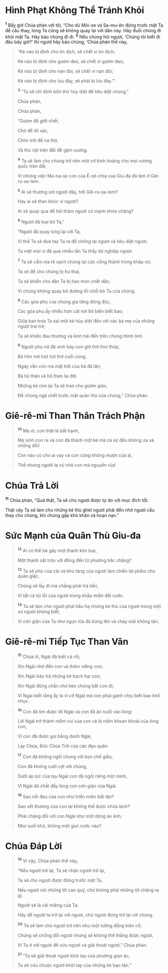 # Hình Phạt Không Thể Tránh Khỏi
<sup><b>1</b></sup> Bấy giờ Chúa phán với tôi, “Cho dù Môi-se và Sa-mu-ên đứng trước mặt Ta để cầu thay, lòng Ta cũng sẽ không quay lại với dân này. Hãy đuổi chúng đi khỏi mặt Ta. Hãy bảo chúng đi đi. <sup><b>2</b></sup> Nếu chúng hỏi ngươi, ‘Chúng tôi biết đi đâu bây giờ?’ thì ngươi hãy bảo chúng, ‘Chúa phán thế này,


> “Kẻ nào bị định cho ôn dịch, sẽ chết vì ôn dịch;
> 
> Kẻ nào bị định cho gươm đao, sẽ chết vì gươm đao;
> 
> Kẻ nào bị định cho nạn đói, sẽ chết vì nạn đói;
> 
> Kẻ nào bị định cho lưu đày, sẽ phải bị lưu đày.”’
> 
> <sup><b>3</b></sup> “Ta sẽ chỉ định bốn thứ hủy diệt để tiêu diệt chúng,”
> 
> Chúa phán,
> 
> Chúa phán,
> 
> “Gươm để giết chết,
> 
> Chó để lôi xác,
> 
> Chim trời để rỉa thịt,
> 
> Và thú vật trên đất để gặm xương.
> 
> <sup><b>4</b></sup> Ta sẽ làm cho chúng trở nên một cớ kinh hoàng cho mọi vương quốc trên đất,
> 
> Vì những việc Ma-na-se con của Ê-xê-chia vua Giu-đa đã làm ở Giê-ru-sa-lem.
> 
> <sup><b>5</b></sup> Ai sẽ thương xót ngươi đây, hỡi Giê-ru-sa-lem?
> 
> Hay ai sẽ than khóc vì ngươi?
> 
> Ai sẽ quay qua để hỏi thăm ngươi có mạnh khỏe chăng?
> 
> <sup><b>6</b></sup> Ngươi đã loại bỏ Ta,”
> 
> “Ngươi đã quay lưng lại với Ta;
> 
> Vì thế Ta sẽ đưa tay Ta ra để chống lại ngươi và tiêu diệt ngươi;
> 
> Ta mệt mỏi vì đã quá nhiều lần Ta thấy tội nghiệp ngươi.
> 
> <sup><b>7</b></sup> Ta sẽ cầm nia rê sạch chúng tại các cổng thành trong khắp xứ;
> 
> Ta sẽ để cho chúng bị hư thai,
> 
> Ta sẽ khiến cho dân Ta bị hao mòn chết dần,
> 
> Vì chúng không quay bỏ đường lối chối bỏ Ta của chúng.
> 
> <sup><b>8</b></sup> Các góa phụ của chúng gia tăng đông đúc,
> 
> Các góa phụ ấy nhiều hơn cát nơi bờ biển biết bao;
> 
> Giữa ban trưa Ta sai một kẻ hủy diệt đến với các bà mẹ của những người trai trẻ;
> 
> Ta sẽ khiến đau thương và kinh hãi đến trên chúng thình lình.
> 
> <sup><b>9</b></sup> Người phụ nữ đã sinh bảy con giờ thở thoi thóp;
> 
> Bà hôn mê trút hơi thở cuối cùng;
> 
> Ngày vẫn còn mà mặt trời của bà đã lặn;
> 
> Bà tủi thân và hổ thẹn lìa đời.
> 
> Những kẻ còn lại Ta sẽ trao cho gươm giáo,
> 
> Ðể chúng ngã chết trước mặt quân thù của chúng,” Chúa phán.
>

# Giê-rê-mi Than Thân Trách Phận

> <sup><b>10</b></sup> Mẹ ơi, con thật là bất hạnh,
> 
> Mẹ sinh con ra và con đã thành một kẻ mà cả xứ đều không ưa và chống đối!
> 
> Con nào có cho ai vay và con cũng không mượn của ai,
> 
> Thế nhưng người ta cứ nhè con mà nguyền rủa!
>

# Chúa Trả Lời
<sup><b>11</b></sup> Chúa phán, “Quả thật, Ta sẽ cho ngươi được tự do với mục đích tốt.

Thật vậy Ta sẽ làm cho những kẻ thù ghét ngươi phải đến nhờ ngươi cầu thay cho chúng, khi chúng gặp khó khăn và hoạn nạn.”

# Sức Mạnh của Quân Thù Giu-đa

> <sup><b>12</b></sup> Ai có thể bẻ gãy một thanh kim loại,
> 
> Một thanh sắt trộn với đồng đến từ phương bắc chăng?
> 
> <sup><b>13</b></sup> Ta sẽ phó của cải và kho tàng của ngươi làm chiến lợi phẩm cho quân giặc;
> 
> Chúng sẽ lấy đi mà chẳng phải trả tiền,
> 
> Vì tất cả tội lỗi của ngươi trong khắp miền đất nước.
> 
> <sup><b>14</b></sup> Ta sẽ làm cho ngươi phải hầu hạ những kẻ thù của ngươi trong một xứ ngươi không biết,
> 
> Vì cơn giận của Ta như ngọn lửa đã bừng lên và cháy mãi không tàn.
>

# Giê-rê-mi Tiếp Tục Than Vãn

> <sup><b>15</b></sup> Chúa ôi, Ngài đã biết cả rồi;
> 
> Xin Ngài nhớ đến con và thăm viếng con;
> 
> Xin Ngài báo trả những kẻ bách hại con;
> 
> Xin Ngài đừng chần chừ kẻo chúng bắt con đi;
> 
> Vì Ngài biết rằng ấy là vì cớ Ngài mà con phải gánh chịu biết bao khổ nhục.
>


> <sup><b>16</b></sup> Con đã tìm được lời Ngài và con đã ăn nuốt vào lòng;
> 
> Lời Ngài trở thành niềm vui của con và là niềm khoan khoái của lòng con,
> 
> Vì con đã được gọi bằng danh Ngài,
> 
> Lạy Chúa, Ðức Chúa Trời của các đạo quân.
> 
> <sup><b>17</b></sup> Con đã không ngồi chung với bọn chế giễu,
> 
> Con đã không cười cợt với chúng,
> 
> Dưới áp lực của tay Ngài con đã ngồi riêng một mình,
> 
> Vì Ngài đã chất đầy lòng con cơn giận của Ngài.
> 
> <sup><b>18</b></sup> Sao nỗi đau của con như triền miên bất tận?
> 
> Sao vết thương của con lại không thể được chữa lành?
> 
> Phải chăng đối với con Ngài như một dòng ảo ảnh,
> 
> Như suối khô, không một giọt nước nào?
>

# Chúa Ðáp Lời

> <sup><b>19</b></sup> Vì vậy, Chúa phán thế này,
> 
> “Nếu ngươi trở lại, Ta sẽ nhận ngươi trở lại,
> 
> Ta sẽ cho ngươi được đứng trước mặt Ta,
> 
> Nếu ngươi nói những lời cao quý, chứ không phải những lời chẳng ra gì,
> 
> Ngươi sẽ là cái miệng của Ta;
> 
> Hãy để người ta trở lại với ngươi, chứ ngươi đừng trở lại với chúng.
> 
> <sup><b>20</b></sup> Ta sẽ làm cho ngươi trở nên như một tường đồng kiên cố;
> 
> Chúng sẽ chống đối ngươi nhưng sẽ không thể thắng được ngươi,
> 
> Vì Ta ở với ngươi để cứu ngươi và giải thoát ngươi,” Chúa phán.
> 
> <sup><b>21</b></sup> “Ta sẽ giải thoát ngươi khỏi tay của phường gian ác,
> 
> Ta sẽ cứu chuộc ngươi khỏi tay của những kẻ bạo tàn.”
>

